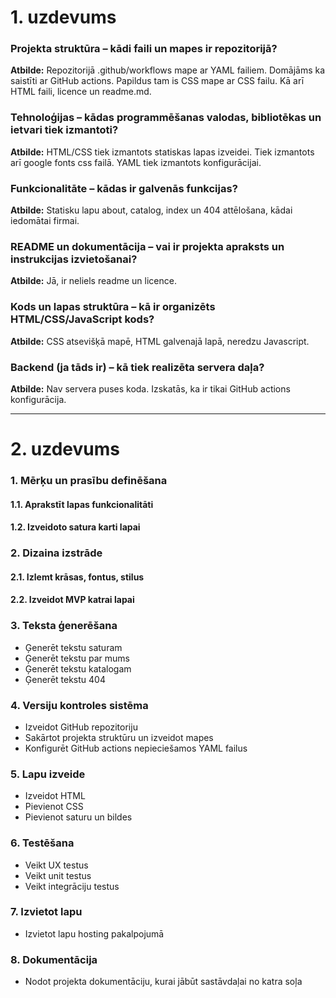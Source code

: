 # 1. uzdevums

### Projekta struktūra – kādi faili un mapes ir repozitorijā?
**Atbilde:** Repozitorijā .github/workflows mape ar YAML failiem. Domājāms ka saistīti ar GitHub actions. Papildus tam is CSS mape ar CSS failu. 
Kā arī HTML faili, licence un readme.md.

### Tehnoloģijas – kādas programmēšanas valodas, bibliotēkas un ietvari tiek izmantoti?
**Atbilde:** HTML/CSS tiek izmantots statiskas lapas izveidei. Tiek izmantots arī google fonts css failā. YAML tiek izmantots konfigurācijai.

### Funkcionalitāte – kādas ir galvenās funkcijas?
**Atbilde:** Statisku lapu about, catalog, index un 404 attēlošana, kādai iedomātai firmai.

### README un dokumentācija – vai ir projekta apraksts un instrukcijas izvietošanai?
**Atbilde:** Jā, ir neliels readme un licence.

### Kods un lapas struktūra – kā ir organizēts HTML/CSS/JavaScript kods?
**Atbilde:** CSS atsevišķā mapē, HTML galvenajā lapā, neredzu Javascript.

### Backend (ja tāds ir) – kā tiek realizēta servera daļa?
**Atbilde:** Nav servera puses koda. Izskatās, ka ir tikai GitHub actions konfigurācija.

---
# 2. uzdevums

### 1. Mērķu un prasību definēšana
#### 1.1. Aprakstīt lapas funkcionalitāti  
#### 1.2. Izveidoto satura karti lapai  

### 2. Dizaina izstrāde
#### 2.1. Izlemt krāsas, fontus, stilus  
#### 2.2. Izveidot MVP katrai lapai  

### 3. Teksta ģenerēšana
- Ģenerēt tekstu saturam  
- Ģenerēt tekstu par mums  
- Ģenerēt tekstu katalogam  
- Ģenerēt tekstu 404  

### 4. Versiju kontroles sistēma
- Izveidot GitHub repozitoriju  
- Sakārtot projekta struktūru un izveidot mapes  
- Konfigurēt GitHub actions nepieciešamos YAML failus  

### 5. Lapu izveide
- Izveidot HTML  
- Pievienot CSS  
- Pievienot saturu un bildes  

### 6. Testēšana
- Veikt UX testus  
- Veikt unit testus  
- Veikt integrāciju testus  

### 7. Izvietot lapu
- Izvietot lapu hosting pakalpojumā  

### 8. Dokumentācija
- Nodot projekta dokumentāciju, kurai jābūt sastāvdaļai no katra soļa